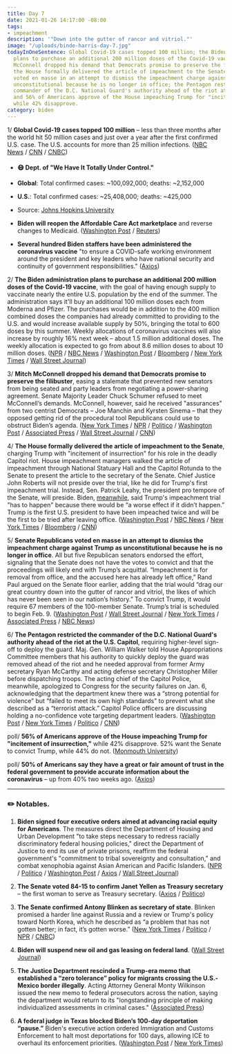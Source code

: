 ```yaml
---
title: Day 7
date: 2021-01-26 14:17:00 -08:00
tags:
- impeachment
description: '"Down into the gutter of rancor and vitriol."'
image: "/uploads/binde-harris-day-7.jpg"
todayInOneSentence: Global Covid-19 cases topped 100 million; the Biden administration
  plans to purchase an additional 200 million doses of the Covid-19 vaccine; Mitch
  McConnell dropped his demand that Democrats promise to preserve the filibuster;
  the House formally delivered the article of impeachment to the Senate; Republicans
  voted en masse in an attempt to dismiss the impeachment charge against Trump as
  unconstitutional because he is no longer in office; the Pentagon restricted the
  commander of the D.C. National Guard's authority ahead of the riot at the Capitol;
  and 56% of Americans approve of the House impeaching Trump for "incitement of insurrection,"
  while 42% disapprove.
category: biden
---
```


1/ **Global Covid-19 cases topped 100 million** – less than three months after the world hit 50 million cases and just over a year after the first confirmed U.S. case. The U.S. accounts for more than 25 million infections. ([NBC News](https://www.nbcnews.com/news/world/global-covid-19-cases-top-100-million-new-strains-emerge-n1255544) / [CNN](https://www.cnn.com/2021/01/26/world/coronavirus-100-million-cases-intl/index.html) / [CNBC](https://www.cnbc.com/2021/01/26/covid-live-updates.html))

* #### 😷 Dept. of "We Have It Totally Under Control."

* **Global**: Total confirmed cases: \~100,092,000; deaths: \~2,152,000

* **U.S.**: Total confirmed cases: \~25,408,000; deaths: \~425,000

* Source: [Johns Hopkins University](https://coronavirus.jhu.edu/map.html)

* **Biden will reopen the Affordable Care Act marketplace** and reverse changes to Medicaid. ([Washington Post](https://www.washingtonpost.com/health/biden-to-reopen-aca-insurance-marketplaces-as-pandemic-has-cost-millions-of-american-their-coverage/2021/01/25/ccfc2402-5e74-11eb-9061-07abcc1f9229_story.html) / [Reuters](https://www.reuters.com/article/us-health-coronavirus-usa-insurance/biden-to-reopen-online-health-insurance-marketplace-ease-medicaid-rules-idUSKBN29V1KO))

* **Several hundred Biden staffers have been administered the coronavirus vaccine** "to ensure a COVID-safe working environment around the president and key leaders who have national security and continuity of government responsibilities." ([Axios](https://www.axios.com/biden-white-house-staff-vaccines-e6fbd190-a97c-4597-84b3-ff0efcd306d7.html))

2/ **The Biden administration plans to purchase an additional 200 million doses of the Covid-19 vaccine**, with the goal of having enough supply to vaccinate nearly the entire U.S. population by the end of the summer. The administration says it'll buy an additional 100 million doses each from Moderna and Pfizer. The purchases would be in addition to the 400 million combined doses the companies had already committed to providing to the U.S. and would increase available supply by 50%, bringing the total to 600 doses by this summer. Weekly allocations of coronavirus vaccines will also increase by roughly 16% next week – about 1.5 million additional doses. The weekly allocation is expected to go from about 8.6 million doses to about 10 million doses. ([NPR](https://www.npr.org/sections/president-biden-takes-office/2021/01/26/960857706/the-biden-administration-is-working-to-buy-200-million-more-covid-19-vaccine-dos) / [NBC News](https://www.nbcnews.com/politics/white-house/biden-administration-orders-additional-200-million-doses-covid-19-vaccine-n1255744) / [Washington Post](https://www.washingtonpost.com/health/2021/01/26/vaccine-supply-biden/) / [Bloomberg](https://www.bloomberg.com/news/articles/2021-01-26/pfizer-to-deliver-u-s-vaccine-doses-faster-than-expected-ceo?sref=MIBMEEoj) / [New York Times](https://www.nytimes.com/live/2021/01/26/world/covid-19-coronavirus/covid-vaccine-distribution) / [Wall Street Journal](https://www.wsj.com/articles/biden-administration-officials-told-governors-they-will-increase-weekly-vaccine-allocations-to-states-11611693766))

3/ **Mitch McConnell dropped his demand that Democrats promise to preserve the filibuster**, easing a stalemate that prevented new senators from being seated and party leaders from negotiating a power-sharing agreement. Senate Majority Leader Chuck Schumer refused to meet McConnell’s demands. McConnell, however, said he received "assurances" from two centrist Democrats – Joe Manchin and Kyrsten Sinema – that they opposed getting rid of the procedural tool Republicans could use to obstruct Biden’s agenda. ([New York Times](https://www.nytimes.com/2021/01/25/us/senate-filibuster.html) / [NPR](https://www.npr.org/2021/01/26/960621238/mcconnell-relents-on-senate-filibuster-stalemate) / [Politico](https://www.politico.com/news/2021/01/25/joe-manchin-filibuster-462364) / [Washington Post](https://www.washingtonpost.com/powerpost/mcconnell-relents-on-senate-rules-signals-power-sharing-deal-with-democrats/2021/01/25/fe4d1634-5f7c-11eb-9061-07abcc1f9229_story.html) / [Associated Press](https://apnews.com/article/politics-filibusters-kyrsten-sinema-joe-manchin-mitch-mcconnell-e2cc0c9fe29370b009277877604745e0) / [Wall Street Journal](https://www.wsj.com/articles/senate-power-sharing-deal-moves-ahead-11611630763?mod=djemalertNEWS) / [CNN](https://www.cnn.com/2021/01/25/politics/senate-republicans-power-sharing-deal/index.html))

4/ **The House formally delivered the article of impeachment to the Senate**, charging Trump with "incitement of insurrection" for his role in the deadly Capitol riot. House impeachment managers walked the article of impeachment through National Statuary Hall and the Capitol Rotunda to the Senate to present the article to the secretary of the Senate. Chief Justice John Roberts will not preside over the trial, like he did for Trump's first impeachment trial. Instead, Sen. Patrick Leahy, the president pro tempore of the Senate, will preside. Biden, [meanwhile](https://www.cnn.com/2021/01/25/politics/joe-biden-trump-impeachment/index.html), said Trump's impeachment trial "has to happen" because there would be “a worse effect if it didn’t happen.” Trump is the first U.S. president to have been impeached twice and will be the first to be tried after leaving office. ([Washington Post](https://www.washingtonpost.com/politics/senate-trump-impeachment/2021/01/25/e747ec76-5f26-11eb-9061-07abcc1f9229_story.html) / [NBC News](https://www.nbcnews.com/politics/politics-news/house-deliver-trump-impeachment-article-senate-kicking-trial-preparations-n1255598) / [New York Times](https://www.nytimes.com/2021/01/25/us/politics/house-impeachment-article-senate.html) / [Bloomberg](https://www.bloomberg.com/news/articles/2021-01-25/trump-impeachment-trial-poised-to-open-with-march-across-capitol?sref=MIBMEEoj) / [CNN](https://www.cnn.com/2021/01/25/politics/impeachment-article-senate-house/index.html))

5/ **Senate Republicans voted en masse in an attempt to dismiss the impeachment charge against Trump as unconstitutional because he is no longer in office**. All but five Republican senators endorsed the effort, signaling that the Senate does not have the votes to convict and that the proceedings will likely end with Trump’s acquittal. “Impeachment is for removal from office, and the accused here has already left office,” Rand Paul argued on the Senate floor earlier, adding that the trial would “drag our great country down into the gutter of rancor and vitriol, the likes of which has never been seen in our nation’s history.” To convict Trump, it would require 67 members of the 100-member Senate. Trump’s trial is scheduled to begin Feb. 9. ([Washington Post](https://www.washingtonpost.com/politics/gop-senators-to-question-basis-for-trump-impeachment-signaling-likely-acquittal/2021/01/26/cd7397dc-6002-11eb-9061-07abcc1f9229_story.html) / [Wall Street Journal](https://www.wsj.com/articles/republicans-challenge-trump-impeachment-trial-11611683182?mod=politics_lead_pos2) / [New York Times](https://www.nytimes.com/2021/01/26/us/politics/impeachment-charge-senate.html) / [Associated Press](https://apnews.com/article/trump-impeachment-senate-eeff16bd40a4fe3b65b5efc9f1582289) / [NBC News](https://www.nbcnews.com/politics/congress/senators-be-sworn-trump-impeachment-trial-where-they-will-be-n1255686))

6/ **The Pentagon restricted the commander of the D.C. National Guard's authority ahead of the riot at the U.S. Capitol**, requiring higher-level sign-off to deploy the guard. Maj. Gen. William Walker told House Appropriations Committee  members that his authority to quickly deploy the guard was removed ahead of the riot and he needed approval from former Army secretary Ryan McCarthy and acting defense secretary Christopher Miller before dispatching troops. The acting chief of the Capitol Police, meanwhile, apologized to Congress for the security failures on Jan. 6, acknowledging that the department knew there was a “strong potential for violence” but “failed to meet its own high standards" to prevent what she described as a “terrorist attack.” Capitol Police officers are discussing holding a no-confidence vote targeting department leaders. ([Washington Post](https://www.washingtonpost.com/national-security/dc-guard-capitol-riots-william-walker-pentagon/2021/01/26/98879f44-5f69-11eb-ac8f-4ae05557196e_story.html) / [New York Times](https://www.nytimes.com/2021/01/26/us/politics/capitol-police-national-guard.html) / [Politico](https://www.politico.com/news/2021/01/26/capitol-police-chief-apologizes-security-failure-462668) / [CNN](https://www.cnn.com/2021/01/26/politics/capitol-police-riot-no-confidence/))

poll/ **56% of Americans approve of the House impeaching Trump for "incitement of insurrection,"** while 42% disapprove. 52% want the Senate to convict Trump, while 44% do not. ([Monmouth University](https://www.monmouth.edu/polling-institute/reports/monmouthpoll_US_012521/))

poll/ **50% of Americans say they have a great or fair amount of trust in the federal government to provide accurate information about the coronavirus** – up from 40% two weeks ago. ([Axios](https://www.axios.com/axios-ipsos-poll-federal-trust-covid-surges-95aeb75e-b9ad-4ccd-b5e5-3301e7c68a6f.html))

---

### ✏️ Notables.

1. **Biden signed four executive orders aimed at advancing racial equity for Americans**. The measures direct the Department of Housing and Urban Development "to take steps necessary to redress racially discriminatory federal housing policies," direct the Department of Justice to end its use of private prisons, reaffirm the federal government's "commitment to tribal sovereignty and consultation," and combat xenophobia against Asian American and Pacific Islanders. ([NPR](https://www.npr.org/sections/president-biden-takes-office/2021/01/26/960725707/biden-aims-to-advance-racial-equity-with-executive-actions) / [Politico](https://www.politico.com/news/2021/01/26/biden-executive-orders-racial-equity-462663) / [Washington Post](https://www.washingtonpost.com/politics/biden-to-sign-executive-actions-on-equity/2021/01/26/3ffbcff6-5f8e-11eb-9430-e7c77b5b0297_story.html) / [Axios](https://www.axios.com/biden-signs-racial-equity-executive-orders-private-prisons-98e094a4-b156-48c4-bac6-b359c29c0652.html) / [Wall Street Journal](https://www.wsj.com/articles/biden-to-sign-executive-orders-to-phase-out-federal-use-of-private-prisons-11611682272))

2. **The Senate voted 84-15 to confirm Janet Yellen as Treasury secretary** – the first woman to serve as Treasury secretary. ([Axios](https://www.axios.com/janet-yellen-confirmed-treasury-secretary-biden-f637dd31-68b9-4620-8a8c-c92b6f2fe716.html) / [Politico](https://www.politico.com/news/2021/01/25/senate-confirms-janet-yellen-treasury-462390))

3. **The Senate confirmed Antony Blinken as secretary of state**. Blinken promised a harder line against Russia and a review or Trump's policy toward North Korea, which he described as “a problem that has not gotten better; in fact, it’s gotten worse.” ([New York Times](https://www.nytimes.com/2021/01/26/us/politics/blinken-state-department.html) / [Politico](https://www.politico.com/news/2021/01/26/antony-blinken-confirmed-secretary-of-state-462660) / [NPR](https://www.npr.org/sections/president-biden-takes-office/2021/01/26/960721971/senate-confirms-blinken-as-secretary-of-state) / [CNBC](https://www.cnbc.com/2021/01/26/senate-confirms-antony-blinken-as-secretary-of-state.html))

4. **Biden will suspend new oil and gas leasing on federal land**. ([Wall Street Journal](https://www.wsj.com/articles/biden-to-suspendnew-federal-oil-and-gas-leasing-11611672331))

5. **The Justice Department rescinded a Trump-era memo that established a “zero tolerance” policy for migrants crossing the U.S.-Mexico border illegally**. Acting Attorney General Monty Wilkinson issued the new memo to federal prosecutors across the nation, saying the department would return to its "longstanding principle of making individualized assessments in criminal cases." ([Associated Press](https://apnews.com/article/latin-america-immigration-only-on-ap-mexico-0072e62b21009f1e86244031c6c0380b))

6. **A federal judge in Texas blocked Biden’s 100-day deportation “pause.”** Biden's executive action ordered Immigration and Customs Enforcement to halt most deportations for 100 days, allowing ICE to overhaul its enforcement priorities. ([Washington Post](https://www.washingtonpost.com/national/federal-court-in-texas-blocks-bidens-100-day-deportation-pause/2021/01/26/7c311b10-6011-11eb-ac8f-4ae05557196e_story.html) / [New York Times](https://www.nytimes.com/2021/01/26/us/politics/biden-immigration-deportation.html))